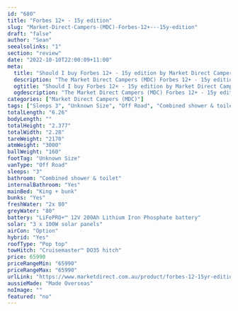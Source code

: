 ```yaml
---
id: "680"
title: "Forbes 12+ - 15y edition"
slug: "Market-Direct-Campers-(MDC)-Forbes-12+---15y-edition"
draft: "false"
author: "Sean"
seealsolinks: "1"
section: "review"
date: "2022-10-10T22:00:09+11:00"
meta:
  title: "Should I buy Forbes 12+ - 15y edition by Market Direct Campers (MDC)?"
  description: "The Market Direct Campers (MDC) Forbes 12+ - 15y edition is classed as Off Road, and sleeps 3 people. It is Made Overseas and comes in at Unknown Size. It generally has Combined shower & toilet."
  ogtitle: "Should I buy Forbes 12+ - 15y edition by Market Direct Campers (MDC)?"
  ogdescription: "The Market Direct Campers (MDC) Forbes 12+ - 15y edition is classed as Off Road, and sleeps 3 people. It is Made Overseas and comes in at Unknown Size. It generally has Combined shower & toilet."
categories: ["Market Direct Campers (MDC)"]
tags: ["Sleeps 3", "Unknown Size", "Off Road", "Combined shower & toilet", "Pop top", "60 - 70k", "Made Overseas"]
totalLength: "6.26"
bodyLength: ""
totalHeight: "2.377"
totalWidth: "2.28"
tareWeight: "2170"
atmWeight: "3000"
ballWeight: "160"
footTag: "Unknown Size"
vanType: "Off Road"
sleeps: "3"
bathroom: "Combined shower & toilet"
internalBathroom: "Yes"
mainBed: "King + bunk"
bunks: "Yes"
freshWater: "2x 80"
greyWater: "80"
battery: "LiFePRO+™ 12V 200Ah Lithium Iron Phosphate battery"
solar: "3 x 100W solar panels"
airCon: "Option"
hybrid: "Yes"
roofType: "Pop top"
towHitch: "Cruisemaster™ DO35 hitch"
price: 65990
priceRangeMin: "65990"
priceRangeMax: "65990"
urlLink: "https://www.marketdirect.com.au/product/forbes-12-15yr-edition/"
aussieMade: "Made Overseas"
noImage: ""
featured: "no"
---
```

